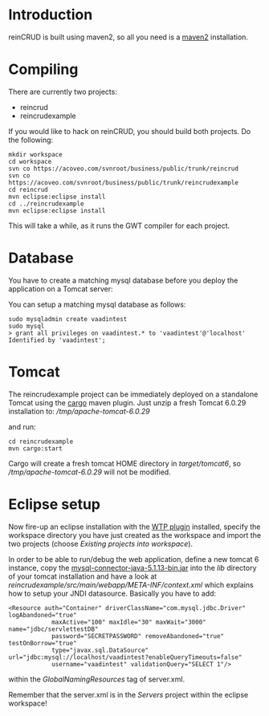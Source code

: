 # Introduction #

reinCRUD is built using maven2, so all you need is a [maven2](http://maven.apache.org/) installation.


# Compiling #

There are currently two projects:
  * reincrud
  * reincrudexample

If you would like to hack on reinCRUD, you should build both projects. Do the following:

```
mkdir workspace
cd workspace
svn co https://acoveo.com/svnroot/business/public/trunk/reincrud
svn co https://acoveo.com/svnroot/business/public/trunk/reincrudexample
cd reincrud
mvn eclipse:eclipse install
cd ../reincrudexample
mvn eclipse:eclipse install
```

This will take a while, as it runs the GWT compiler for each project.

# Database #
You have to create a matching mysql database before you deploy the application on a Tomcat server:

You can setup a matching mysql database as follows:
```
sudo mysqladmin create vaadintest
sudo mysql
> grant all privileges on vaadintest.* to 'vaadintest'@'localhost' Identified by 'vaadintest';
```

# Tomcat #
The reincrudexample project can be immediately deployed on a standalone Tomcat using the [cargo](http://cargo.codehaus.org) maven plugin. Just unzip a fresh Tomcat 6.0.29 installation to:
_/tmp/apache-tomcat-6.0.29_

and run:
```
cd reincrudexample
mvn cargo:start
```

Cargo will create a fresh tomcat HOME directory in _target/tomcat6_, so _/tmp/apache-tomcat-6.0.29_ will not be modified.

# Eclipse setup #

Now fire-up an eclipse installation with the [WTP plugin](http://www.eclipse.org/webtools/) installed, specify the workspace directory you have just created as the workspace and import the two projects (choose _Existing projects into workspace_).

In order to be able to run/debug the web application, define a new tomcat 6 instance, copy the [mysql-connector-java-5.1.13-bin.jar](http://mirrors.ibiblio.org/pub/mirrors/maven2/mysql/mysql-connector-java/5.1.13/mysql-connector-java-5.1.13.jar) into the _lib_ directory of your tomcat installation and have a look at _reincrudexample/src/main/webapp/META-INF/context.xml_ which explains how to setup your JNDI datasource. Basically you have to add:

```
<Resource auth="Container" driverClassName="com.mysql.jdbc.Driver" logAbandoned="true" 
			maxActive="100" maxIdle="30" maxWait="3000" name="jdbc/servlettestDB" 
			password="SECRETPASSWORD" removeAbandoned="true" testOnBorrow="true" 
			type="javax.sql.DataSource" url="jdbc:mysql://localhost/vaadintest?enableQueryTimeouts=false" 
			username="vaadintest" validationQuery="SELECT 1"/>
```

within the _GlobalNamingResources_ tag of server.xml.

Remember that the server.xml is in the _Servers_ project within the eclipse workspace!
